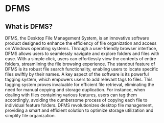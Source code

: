 # DFMS

## What is DFMS?

DFMS, the Desktop File Management System, is an innovative software product designed to enhance the efficiency of file organization and access on Windows operating systems. Through a user-friendly browser interface, DFMS allows users to seamlessly navigate and explore folders and files with ease. With a simple click, users can effortlessly view the contents of entire folders, streamlining the file browsing experience. The standout feature of DFMS is its robust file search functionality, enabling users to locate specific files swiftly by their names. A key aspect of the software is its powerful tagging system, which empowers users to add relevant tags to files. This tagging system proves invaluable for efficient file retrieval, eliminating the need for manual copying and storage duplication. For instance, when dealing with files containing various features, users can tag them accordingly, avoiding the cumbersome process of copying each file to individual feature folders. DFMS revolutionizes desktop file management, providing a smart and efficient solution to optimize storage utilization and simplify file organization.
